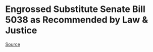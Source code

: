 # Engrossed Substitute Senate Bill 5038 as Recommended by Law & Justice

[Source](http://lawfilesext.leg.wa.gov/biennium/2021-22/Xml/Bills/Senate%20Bills/5038-S.E.xml)